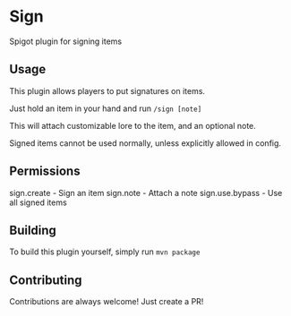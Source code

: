 # Sign
Spigot plugin for signing items

## Usage
This plugin allows players to put signatures on items.

Just hold an item in your hand and run ``/sign [note]``

This will attach customizable lore to the item, and an optional note.

Signed items cannot be used normally, unless explicitly allowed in config.

## Permissions
sign.create - Sign an item
sign.note - Attach a note
sign.use.bypass - Use all signed items

## Building
To build this plugin yourself, simply run ``mvn package``

## Contributing
Contributions are always welcome! Just create a PR!
